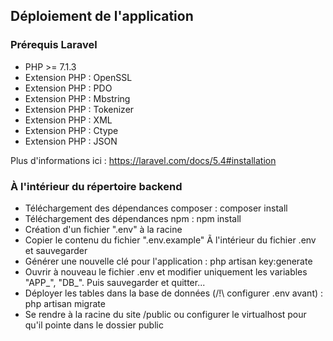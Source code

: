 ## Déploiement de l'application

### Prérequis Laravel
* PHP >= 7.1.3
* Extension PHP : OpenSSL
* Extension PHP : PDO
* Extension PHP : Mbstring
* Extension PHP : Tokenizer
* Extension PHP : XML
* Extension PHP : Ctype
* Extension PHP : JSON

Plus d'informations ici : https://laravel.com/docs/5.4#installation

### À l'intérieur du répertoire backend

* Téléchargement des dépendances composer : composer install
* Téléchargement des dépendances npm : npm install
* Création d'un fichier ".env" à la racine
* Copier le contenu du fichier ".env.example" Ã  l'intérieur du fichier .env et sauvegarder
* Générer une nouvelle clé pour l'application : php artisan key:generate
* Ouvrir à  nouveau le fichier .env et modifier uniquement les variables "APP_", "DB_". Puis sauvegarder et quitter...
* Déployer les tables dans la base de données (/!\ configurer .env avant) : php artisan migrate
* Se rendre à la racine du site /public ou configurer le virtualhost pour qu'il pointe dans le dossier public